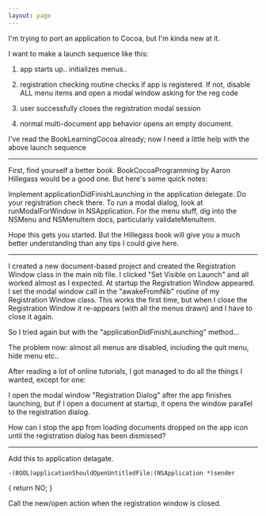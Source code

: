```yaml
---
layout: page
---
```


I'm trying to port an application to Cocoa, but I'm kinda new at it.

I want to make a launch sequence like this:

1) app starts up.. initializes menus..

2) registration checking routine checks if app is registered. If not, disable ALL menu items and open a modal window asking for the reg code 

3) user successfully closes the registration modal session

4) normal multi-document app behavior opens an empty document. 

I've read the BookLearningCocoa already; now I need a little help with the above launch sequence

----

First, find yourself a better book. BookCocoaProgramming by Aaron Hillegass would be a good one. But here's some quick notes:

Implement applicationDidFinishLaunching in the application delegate.  Do your registration check there.  To run a modal dialog, look at runModalForWindow in NSApplication.  For the menu stuff, dig into the NSMenu and NSMenuItem docs, particularly validateMenuItem.

Hope this gets you started. But the Hillegass book will give you a much better understanding than any tips I could give here.

----

I created a new document-based project and created the Registration Window class in the main nib file. I clicked "Set Visible on Launch" and all worked almost as I expected. At startup the Registration Window appeared. I set the modal window call in the "awakeFromNib" routine of my Registration Window class. This works the first time, but when I close the Registration Window it re-appears (with all the menus drawn) and I have to close it again.

So I tried again but with the "applicationDidFinishLaunching" method...

The problem now: almost all menus are disabled, including the quit menu, hide menu etc..

After reading a lot of online tutorials, I got managed to do all the things I wanted, except for one:

I open the modal window "Registration Dialog" after the app finishes launching, but if I open a document at startup, it opens the window parallel to the registration dialog.

How can I stop the app from loading documents dropped on the app icon until the registration dialog has been dismissed?

----

Add this to application delagate.

    -(BOOL)applicationShouldOpenUntitledFile:(NSApplication *)sender
{
return NO;
}

Call the new/open action when the registration window is closed.
